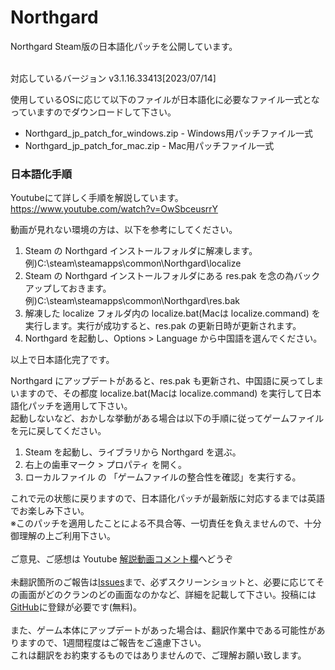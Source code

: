 # Northgard
Northgard Steam版の日本語化パッチを公開しています。<br /><br />

対応しているバージョン
v3.1.16.33413[2023/07/14]

使用しているOSに応じて以下のファイルが日本語化に必要なファイル一式となっていますのでダウンロードして下さい。<br />
- Northgard_jp_patch_for_windows.zip - Windows用パッチファイル一式
- Northgard_jp_patch_for_mac.zip     - Mac用パッチファイル一式

### 日本語化手順
Youtubeにて詳しく手順を解説しています。<br />
https://www.youtube.com/watch?v=OwSbceusrrY

動画が見れない環境の方は、以下を参考にしてください。
1. Steam の Northgard インストールフォルダに解凍します。例)C:\steam\steamapps\common\Northgard\localize
2. Steam の Northgard インストールフォルダにある res.pak を念の為バックアップしておきます。例)C:\steam\steamapps\common\Northgard\res.bak
3. 解凍した localize フォルダ内の localize.bat(Macは localize.command) を実行します。実行が成功すると、res.pak の更新日時が更新されます。
4. Northgard を起動し、Options > Language から中国語を選んでください。

以上で日本語化完了です。<br/>

Northgard にアップデートがあると、res.pak も更新され、中国語に戻ってしまいますので、その都度 localize.bat(Macは localize.command) を実行して日本語化パッチを適用して下さい。<br/>
起動しないなど、おかしな挙動がある場合は以下の手順に従ってゲームファイルを元に戻してください。
1. Steam を起動し、ライブラリから Northgard を選ぶ。
2. 右上の歯車マーク > プロパティ を開く。
3. ローカルファイル の 「ゲームファイルの整合性を確認」を実行する。

これで元の状態に戻りますので、日本語化パッチが最新版に対応するまでは英語でお楽しみ下さい。<br />
※このパッチを適用したことによる不具合等、一切責任を負えませんので、十分御理解の上ご利用下さい。<br />
<br />
ご意見、ご感想は Youtube [解説動画コメント欄](https://www.youtube.com/watch?v=OwSbceusrrY)へどうぞ<br /><br />
未翻訳箇所のご報告は[Issues](https://github.com/DaiGoTGaming/Northgard/issues)まで、必ずスクリーンショットと、必要に応じてその画面がどのクランのどの画面なのかなど、詳細を記載して下さい。投稿には[GitHub](https://github.com/)に登録が必要です(無料)。<br /><br />
また、ゲーム本体にアップデートがあった場合は、翻訳作業中である可能性がありますので、1週間程度はご報告をご遠慮下さい。<br />
これは翻訳をお約束するものではありませんので、ご理解お願い致します。
